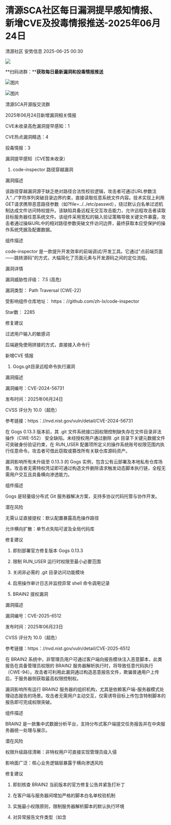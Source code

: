 #  清源SCA社区每日漏洞提早感知情报、新增CVE及投毒情报推送-2025年06月24日  
清源社区  安势信息   2025-06-25 00:30  
  
![](https://mmbiz.qpic.cn/sz_mmbiz_gif/ibSWU7ian1thvJpbKXyJVyQ2vRt08HVKaXPaHV41WepeiaRMSGeQjolNavSyuzCuMhxnZiaz3AcjLicY7zt63GDPvicQ/640?wx_fmt=gif "")  
  
**扫码进群：****获取每日最新漏洞和投毒情报推送**  
  
![图片](https://mmbiz.qpic.cn/sz_mmbiz_png/ibSWU7ian1thv0t8s4gJ7hF4WicJfORlicGxafKVXkGuZgvduauND4SbxoRFWlib9XbJic1XZ8G549Xn5VOcynlkMp6w/640?wx_fmt=png&from=appmsg&tp=webp&wxfrom=5&wx_lazy=1 "")  
  
![图片](https://mmbiz.qpic.cn/sz_mmbiz_png/MVPvEL7Qg0HJalXIBXGXSBFLMk2TZAqh23iaHwLpprUov8bNQ95dWDVMTq4qGicM3G6cmsZcCF6RsKyn9p8eQA3Q/640?wx_fmt=png&tp=webp&wxfrom=5&wx_lazy=1 "")  
  
清源SCA开源版交流群  
  
  
  
  
  
  
  
  
  
  
2025年06月24日新增漏洞相关情报  
  
  
CVE未收录高危漏洞提早感知：1  
  
CVE热点漏洞精选：4  
  
投毒情报：3  
  
  
  
  
  
漏洞提早感知（CVE暂未收录）  
  
  
1. code-inspector 路径穿越漏洞  
  
  
漏洞描述  
  
该路径穿越漏洞源于缺乏绝对路径合法性校验逻辑，攻击者可通过URL参数注入“../”字符序列突破目录边界约束，直接读取任意系统文件内容。技术实现上利用GET请求携带恶意路径参数（如?file=../../etc/passwd），绕过默认白名单过滤机制达成文件访问特权提升。该缺陷具备远程无交互攻击能力，允许远程攻击者读取目标服务器任意系统文件。该组件采用宽松的输入验证策略导致关键文件暴露，攻击者通过操纵URL中的相对路径参数突破文件访问边界，最终获取本应受保护的操作系统凭据及配置数据。  
  
  
组件描述  
  
code-inspector 是一款提升开发效率的前端调试/开发工具。它通过"点前端页面——跳转源码"的方式，大幅简化了页面元素与开发源码之间的定位流程。  
  
  
漏洞详情  
  
漏洞威胁性评级： 7.5 (高危)  
  
漏洞类型： Path Traversal (CWE-22)  
  
受影响组件仓库地址： https：//github.com/zh-lx/code-inspector  
  
Star数： 2285  
  
  
修复建议  
  
过滤用户输入的敏感词  
  
后端避免使用拼接的方式，直接接入命令行  
  
  
  
  
新增CVE 情报  
  
  
  
1. Gogs.git目录远程命令执行漏洞  
  
  
漏洞描述  
  
漏洞编号：CVE-2024-56731  
  
发布时间：2025年06月24日  
  
CVSS 评分为 10.0（超危）  
  
参考链接：https：//nvd.nist.gov/vuln/detail/CVE-2024-56731  
  
在 Gogs 0.13.3 版本前，其 .git 文件系统接口因权限控制缺失存在文件目录非法操作（CWE-552） 安全缺陷。未经授权用户通过删除 .git 目录下关键元数据文件可突破身份验证约束，在 RUN_USER 配置项所定义的操作系统账号权限范围内执行任意命令。攻击者可借此窃取或篡改所有关联仓库源码资产。  
  
漏洞影响所有未升级至 0.13.3 的 Gogs 实例，包含公有云部署及本地私有仓库场景。攻击者无需特权凭证即可通过构造文件删除请求触发动态脚本执行链，全程无需用户交互且具备横向渗透能力。  
  
  
组件描述  
  
Gogs 是轻量级分布式 Git 服务器解决方案，支持多协议代码托管与协作开发。  
  
  
潜在风险  
  
无需认证直接提权：默认配置暴露高危操作路径  
  
允许横向扩散：单节点失陷可波及全局代码库  
  
  
修复建议  
  
1. 即刻部署官方修复版本 Gogs 0.13.3  
  
2. 限制 RUN_USER 运行时权限至最小必要范围  
  
3. 关闭非必需的 .git 目录访问功能模块  
  
4. 启用操作审计日志并监控异常 shell 命令调用记录  
  
  
2. BRAIN2 提权漏洞  
  
  
漏洞描述  
  
漏洞编号：CVE-2025-6512  
  
发布时间：2025年06月23日  
  
CVSS 评分为 10.0（超危）  
  
参考链接：https：//nvd.nist.gov/vuln/detail/CVE-2025-6512  
  
在 BRAIN2 系统中，非管理员用户可通过客户端向报告模块注入恶意脚本，此类报告在具备管理员权限的 BRAIN2 服务器解析执行时，将导致任意代码执行（CWE-94）。攻击者可利用此漏洞通过构造恶意报告文件，欺骗普通用户上传后，于服务器侧获取最高权限控制权。  
  
漏洞影响所有运行 BRAIN2 服务器的组织机构，尤其是依赖客户端-服务器模式处理动态报告的场景。攻击者无需用户主动交互，仅需诱导目标上传包含特制脚本的报告即可完成权限突破。  
  
  
组件描述  
  
BRAIN2 是一款集中式数据分析平台，支持分布式客户端提交任务报告并在中央服务器统一处理与展示。  
  
  
潜在风险  
  
权限升级路径清晰：非特权用户可直接实现管理员级入侵  
  
影响面广泛：核心业务逻辑层暴露于横向渗透风险  
  
  
修复建议  
  
1. 即刻核查 BRAIN2 当前版本的官方修复公告并紧急打补丁  
  
2. 在客户端与服务器间增加严格的脚本白名单校验机制  
  
3. 实施最小权限原则，限制服务器解析脚本的默认执行环境  
  
4. 对异常报告文件类型（如含 <script> 标签内容）设置自动化阻断规则  
  
5. 启用服务器审计日志，监控不明来源的脚本执行记录  
  
  
3. Sangfor EDR命令注入漏洞导致任意命令执行  
  
  
漏洞描述  
  
漏洞编号：CVE-2025-34041  
  
发布时间：2025年06月24日  
  
CVSS 评分为 10.0（超危）  
  
参考链接：https：//nvd.nist.gov/vuln/detail/CVE-2025-34041  
  
在中国版本 Sangfor Endpoint Detection and Response (EDR) 管理平台 3.2.16、3.2.17 和 3.2.19 中，其系统接口因输入参数过滤不严，存在 命令注入（CWE-78） 安全缺陷。攻击者可通过构造恶意 HTTP 请求注入操作系统命令，绕过身份验证机制后以管理员权限执行任意代码。  
  
漏洞影响所有部署上述版本的 Sangfor EDR 中文客户端，攻击者无需登录即可通过公网暴露的服务端口发起攻击。  
  
  
组件描述  
  
Sangfor EDR 是一款企业级终端安全管理平台，用于检测和响应恶意活动及入侵行为。  
  
  
潜在风险  
  
权限突破：攻击者可伪装合法流程提权  
  
远程无文件攻击：规避传统检测机制  
  
  
修复建议  
  
1. 即刻阻断对外暴露的 Sangfor EDR 管理员接口  
  
2. 应用 Web 应用防火墙限制特殊字符输入  
  
3. 禁用非必要的管理平台远程访问功能  
  
4. 持续监控服务器进程及异常命令行调用记录  
  
  
4. Yonyou UFIDA NC BeanShell注入漏洞导致远程代码执行并控制服务器  
  
  
漏洞描述  
  
漏洞编号：CVE-2025-34039  
  
发布时间：2025年06月24日  
  
CVSS 评分为 10.0（超危）  
  
参考链接：https：//nvd.nist.gov/vuln/detail/CVE-2025-34039  
  
在Yonyou UFIDA NC v6.5及之前版本中，BeanShell测试Servlet（bsh.servlet.BshServlet）因缺乏必要的访问控制机制，存在代码注入漏洞（CWE-78）。攻击者可通过构造恶意请求，在未认证情况下向bsh.script参数传递任意Java代码片段，绕过安全防护直接执行系统命令，从而获取服务器完全控制权。该漏洞源于应用程序集成的第三方JAR组件设计缺陷，且默认配置允许匿名访问Servlet接口，形成高危攻击入口。  
  
漏洞影响所有未升级至v6.6或更高版本的Yonyon UFIDA NC部署实例，涵盖企业本地部署与云环境应用场景。攻击者仅需诱骗用户访问携带恶意脚本的URL即可触发动态编译执行，实现无文件渗透、横向移动乃至敏感数据泄露。  
  
  
组件描述  
  
Yonyou UFIDA NC是一款面向大型企业的综合管理软件套件，核心功能包括财务核算、供应链管理及业务流程自动化，广泛应用于金融、制造与政府机构领域。其内置的BeanShell动态脚本引擎旨在开发调试阶段提供便利，但生产环境中若未禁用相关功能将构成显著安全隐患。  
  
  
潜在风险  
  
攻击门槛极低：非技术背景攻击者也可复现漏洞利用  
  
CVSS4.0评分满分：判定为最高等级威胁（Critical）  
  
  
修复建议  
  
1. 立即升级至v6.6及以上稳定版本，官方已发布完整修复补丁；  
  
2. 禁用或删除BshServlet组件，移除WEB-INF/web.xml中对应Servlet映射配置；  
  
3. 实施网络层访问控制策略，通过IP白名单或Web应用防火墙拦截非常规请求；  
  
4. 增强日志审计频率，监测异常Java编译调用与反向Shell连接行为；  
  
5. 对第三方库进行依赖扫描，定期核查供应链组件的安全状态。  
  
  
**投毒情报**  
  
  
1. 投毒事件  
  
  
事件描述  
  
这是一个npm官方仓库中的投毒事件, npm中jridgewell-resolve-uri-latest组件的9999.999.999版本被标记为存在恶意性。该组件被发现与一个与恶意活动相关的域名进行通信并且执行了一个或多个与恶意行为相关的命令。该组件版本的md5值为8a59a557b510a5953f9dedbb7cd79ea8  
  
  
发布日期  
  
2025年06月24日  
  
  
2. 投毒事件  
  
  
事件描述  
  
这是一个PyPI官方仓库中的投毒事件, PyPI中youreallydontwantthispackage2132组件的1.0.3版本被标记为存在恶意性。该组件被发现与一个与恶意活动相关的域名进行通信并且执行了一个或多个与恶意行为相关的命令。该组件版本的md5值为f88bc5ce8dcd0a6f52397a88876a1a46  
  
  
发布日期  
  
2025年06月24日  
  
  
3. 投毒事件  
  
  
事件描述  
  
这是一个npm官方仓库中的投毒事件, npm中monorepo-lens组件的99.99.99版本被标记为存在恶意性。该组件被发现与一个与恶意活动相关的域名进行通信并且执行了一个或多个与恶意行为相关的命令。该组件版本的md5值为121e9127eb4878d376176301c3f5b82a  
  
  
发布日期  
  
2025年06月24日  
  
  
**扫码进群：****获取每日最新漏洞和投毒情报推送**  
  
![图片](https://mmbiz.qpic.cn/sz_mmbiz_png/ibSWU7ian1thv0t8s4gJ7hF4WicJfORlicGxafKVXkGuZgvduauND4SbxoRFWlib9XbJic1XZ8G549Xn5VOcynlkMp6w/640?wx_fmt=png&from=appmsg&tp=webp&wxfrom=5&wx_lazy=1 "")  
  
![图片](https://mmbiz.qpic.cn/sz_mmbiz_png/MVPvEL7Qg0HJalXIBXGXSBFLMk2TZAqh23iaHwLpprUov8bNQ95dWDVMTq4qGicM3G6cmsZcCF6RsKyn9p8eQA3Q/640?wx_fmt=png&tp=webp&wxfrom=5&wx_lazy=1 "")  
  
清源SCA开源版交流群  
  
****  
  
  
开源安全，始于清源。让我们共同守护代码基石，释放开源生态的真正潜力！  
  
  
**关于安势信息**  
  
  
上海安势信息技术有限公司是国内先进的软件供应链安全治理解决方案提供商，核心团队来自Synopsys、华为、阿里巴巴、腾讯、中兴等国内外企业。安势信息始终坚持DevSecOps的理念和实践，以AI、多维探测和底层引擎开发等技术为核心，提供包括清源CleanSource SCA（软件成分分析）、清源SCA开源版、清正CleanBinary (二进制代码扫描)、清流PureStream（AI风险治理平台）、清本CleanCode SAST（企业级白盒静态代码扫描）、可信开源软件服务平台、开源治理服务等产品和解决方案，覆盖央企、高科技、互联网、ICT、汽车、高端制造、半导体&软件、金融等多元化场景的软件供应链安全治理最佳实践。  
  
  
欢迎访问安势信息官网www.sectrend.com.cn或发送邮件至 info@sectrend.com.cn垂询。  
  
![](https://mmbiz.qpic.cn/sz_mmbiz_gif/ibSWU7ian1thvJpbKXyJVyQ2vRt08HVKaXxHczG4WsCrOtWTeECrIBfiacYYzN8uWv0p1JiayvmhDqOnLBEt4HnZow/640?wx_fmt=gif "")  
  
![](https://mmbiz.qpic.cn/sz_mmbiz_gif/ibSWU7ian1thsJfhqflSV8MgJqD32s60b2PF5zeRQ6zmpTCOKG5oa2118EA63XoLxem1ldHCgibnsH3aL0aKFOW9Q/640?wx_fmt=gif "")  
  
**点击蓝字 关注我们**  
  
  
  
  
